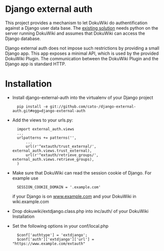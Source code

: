Django external auth
====================

This project provides a mechanism to let DokuWiki do authentification against a
Django user data base. The [existing solution](https://www.dokuwiki.org/auth:django)
needs python on the server running DokuWiki and assumes that DokuWiki can access
the Django database.

Django external auth does not impose such restrictions by providing a small Django
app. This app exposes a minimal API, which is used by the provided DokuWiki Plugin.
The communication between the DokuWiki Plugin and the Django app is standard HTTP.

Installation
============

- Install django-external-auth into the virtualenv of your Django project

        pip install -e git://github.com/cato-/django-external-auth.git#egg=django-external-auth

- Add the views to your urls.py:

        import external_auth.views
        ...
        urlpatterns += patterns('',
            ...
            url(r'^extauth/trust_external/', external_auth.views.trust_external),
            url(r'^extauth/retrieve_groups/', external_auth.views.retrieve_groups),
        )

- Make sure that DokuWiki can read the session cookie of Django. For example use

        SESSION_COOKIE_DOMAIN = '.example.com'

  if your Django is on www.example.com and your DokuWiki in wiki.example.com

- Drop dokuwiki/extdjango.class.php into inc/auth/ of your DokuWiki Installation
- Set the following options in your conf/local.php

        $conf['authtype'] = 'extdjango';
        $conf['auth']['extdjango']['url'] = "https://www.example.com/extauth"


